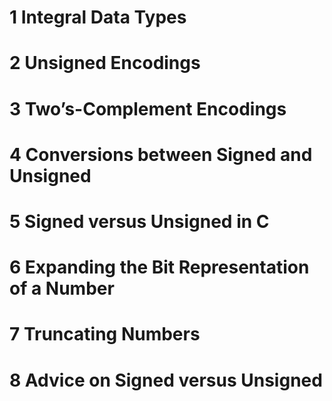 # 1 Integral Data Types
# 2 Unsigned Encodings
# 3 Two’s-Complement Encodings
# 4 Conversions between Signed and Unsigned
# 5 Signed versus Unsigned in C
# 6 Expanding the Bit Representation of a Number
# 7 Truncating Numbers
# 8 Advice on Signed versus Unsigned
